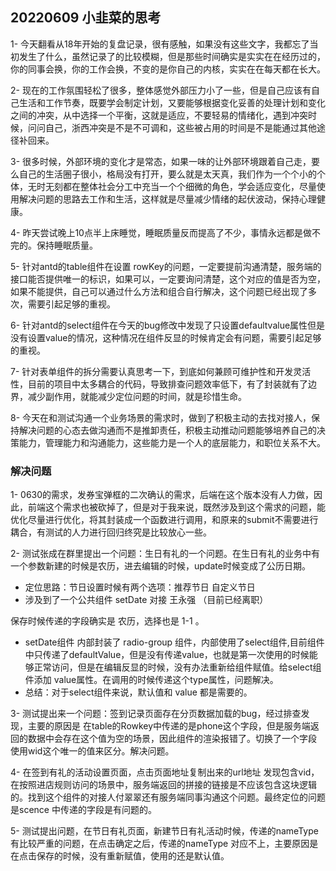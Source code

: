 ## 20220609 小韭菜的思考

1- 今天翻看从18年开始的复盘记录，很有感触，如果没有这些文字，我都忘了当初发生了什么，虽然记录了的比较模糊，但是那些时间确实是实实在在经历过的，你的同事会换，你的工作会换，不变的是你自己的内核，实实在在每天都在长大。

2- 现在的工作氛围轻松了很多，整体感觉外部压力小了一些，但是自己应该有自己生活和工作节奏，既要学会制定计划，又要能够根据变化妥善的处理计划和变化之间的冲突，从中选择一个平衡，这就是适应，不要轻易的情绪化，遇到冲突时候，问问自己，浙西冲突是不是不可调和，这些被占用的时间是不是能通过其他途径补回来。

3- 很多时候，外部环境的变化才是常态，如果一味的让外部环境跟着自己走，要么自己的生活圈子很小，格局没有打开，要么就是太天真，我们作为一个个小的个体，无时无刻都在整体社会分工中充当一个个细微的角色，学会适应变化，尽量使用解决问题的思路去工作和生活，这样就是尽量减少情绪的起伏波动，保持心理健康。

4- 昨天尝试晚上10点半上床睡觉，睡眠质量反而提高了不少，事情永远都是做不完的。保持睡眠质量。

5- 针对antd的table组件在设置 rowKey的问题，一定要提前沟通清楚，服务端的接口能否提供唯一的标识，如果可以，一定要询问清楚，这个对应的值是否为空，如果不能提供，自己可以通过什么方法和组合自行解决，这个问题已经出现了多次，需要引起足够的重视。

6- 针对antd的select组件在今天的bug修改中发现了只设置defaultvalue属性但是没有设置value的情况，这种情况在组件反显的时候肯定会有问题，需要引起足够的重视。

7- 针对表单组件的拆分需要认真思考一下，到底如何兼顾可维护性和开发灵活性，目前的项目中太多耦合的代码，导致排查问题效率低下，有了封装就有了边界，减少副作用，就能减少定位问题的时间，就是珍惜生命。

8- 今天在和测试沟通一个业务场景的需求时，做到了积极主动的去找对接人，保持解决问题的心态去做沟通而不是推卸责任，积极主动推动问题能够培养自己的决策能力，管理能力和沟通能力，这些能力是一个人的底层能力，和职位关系不大。

### 解决问题
1- 0630的需求，发券宝弹框的二次确认的需求，后端在这个版本没有人力做，因此，前端这个需求也被砍掉了，但是对于我来说，既然涉及到这个需求的问题，能优化尽量进行优化，将其封装成一个函数进行调用，和原来的submit不需要进行耦合，有测试的人力进行回归终究是比较放心一些。

2- 测试张成在群里提出一个问题：生日有礼的一个问题。在生日有礼的业务中有一个参数新建的时候是农历，进去编辑的时候，update时候变成了公历日期。

- 定位思路：节日设置时候有两个选项：推荐节日  自定义节日
- 涉及到了一个公共组件 setDate 对接 王永强 （目前已经离职）

保存时候传递的字段确实是 农历，选择也是 1-1 。

- setDate组件 内部封装了 radio-group 组件，内部使用了select组件,目前组件中只传递了defaultValue，但是没有传递value，也就是第一次使用的时候能够正常访问，但是在编辑反显的时候，没有办法重新给组件赋值。给select组件添加 value属性。在调用的时候传递这个type属性，问题解决。
- 总结：对于select组件来说，默认值和 value 都是需要的。

3- 测试提出来一个问题：签到记录页面存在分页数据加载的bug，经过排查发现，主要的原因是 在table的Rowkey中传递的是phone这个字段，但是服务端返回的数据中会存在这个值为空的场景，因此组件的渲染报错了。切换了一个字段 使用wid这个唯一的值来区分。解决问题。

4- 在签到有礼的活动设置页面，点击页面地址复制出来的url地址 发现包含vid，在按照进店规则访问的场景中，服务端返回的拼接的链接是不应该包含这块逻辑的。找到这个组件的对接人付翠翠还有服务端同事沟通这个问题。最终定位的问题是scence 中传递的字段是有问题的。

5- 测试提出问题，在节日有礼页面，新建节日有礼活动时候，传递的nameType 有比较严重的问题，在点击确定之后，传递的nameType 对应不上，主要原因是 在点击保存的时候，没有重新赋值，使用的还是默认值。